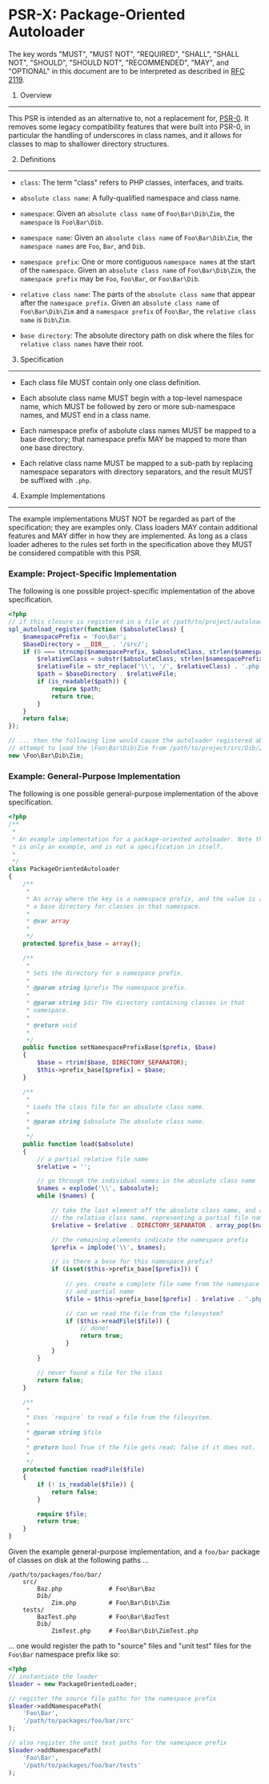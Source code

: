 PSR-X: Package-Oriented Autoloader
==================================

The key words "MUST", "MUST NOT", "REQUIRED", "SHALL", "SHALL NOT", "SHOULD",
"SHOULD NOT", "RECOMMENDED", "MAY", and "OPTIONAL" in this document are to be
interpreted as described in [RFC 2119](http://tools.ietf.org/html/rfc2119).


1. Overview
-----------

This PSR is intended as an alternative to, not a replacement for,
[PSR-0](https://github.com/php-fig/fig-standards/blob/master/accepted/PSR-0.md).
It removes some legacy compatibility features that were built into PSR-0, in
particular the handling of underscores in class names, and it allows for
classes to map to shallower directory structures.


2. Definitions
--------------

- `class`: The term "class" refers to PHP classes, interfaces, and traits.

- `absolute class name`: A fully-qualified namespace and class name.

- `namespace`: Given an `absolute class name` of `Foo\Bar\Dib\Zim`, the
  `namespace` is `Foo\Bar\Dib`.

- `namespace name`: Given an `absolute class name` of `Foo\Bar\Dib\Zim`, the
  `namespace names` are `Foo`, `Bar`, and `Dib`.

- `namespace prefix`: One or more contiguous `namespace names` at the start of
  the `namespace`. Given an `absolute class name` of `Foo\Bar\Dib\Zim`, the
  `namespace prefix` may be `Foo`, `Foo\Bar`, or `Foo\Bar\Dib`.

- `relative class name`: The parts of the `absolute class name` that appear
  after the `namespace prefix`. Given an `absolute class name` of
  `Foo\Bar\Dib\Zim` and a `namespace prefix` of `Foo\Bar`, the `relative class
  name` is `Dib\Zim`.

- `base directory`: The absolute directory path on disk where the files for
  `relative class names` have their root.


3. Specification
----------------

- Each class file MUST contain only one class definition.

- Each absolute class name MUST begin with a top-level namespace name, which
  MUST be followed by zero or more sub-namespace names, and MUST end in a
  class name.

- Each namespace prefix of asbolute class names MUST be mapped to a base
  directory; that namespace prefix MAY be mapped to more than one base
  directory.

- Each relative class name MUST be mapped to a sub-path by replacing namespace
  separators with directory separators, and the result MUST be suffixed with
  `.php`.


4. Example Implementations
--------------------------

The example implementations MUST NOT be regarded as part of the specification;
they are examples only. Class loaders MAY contain additional features and MAY
differ in how they are implemented. As long as a class loader adheres to the
rules set forth in the specification above they MUST be considered compatible
with this PSR.


### Example: Project-Specific Implementation

The following is one possible project-specific implementation of the above
specification.

```php
<?php
// if this closure is registered in a file at /path/to/project/autoload.php ...
spl_autoload_register(function ($absoluteClass) {
    $namespacePrefix = 'Foo\Bar';
    $baseDirectory = __DIR__ . '/src/';
    if (0 === strncmp($namespacePrefix, $absoluteClass, strlen($namespacePrefix))) {
        $relativeClass = substr($absoluteClass, strlen($namespacePrefix));
        $relativeFile = str_replace('\\', '/', $relativeClass) . '.php';
        $path = $baseDirectory . $relativeFile;
        if (is_readable($path)) {
            require $path;
            return true;
        }
    }
    return false;
});

// ... then the following line would cause the autoloader registered above to
// attempt to load the \Foo\Bar\Dib\Zim from /path/to/project/src/Dib/Zim.php
new \Foo\Bar\Dib\Zim;
```


### Example: General-Purpose Implementation

The following is one possible general-purpose implementation of the above
specification.

```php
<?php
/**
 * 
 * An example implementation for a package-oriented autoloader. Note that this
 * is only an example, and is not a specification in itself.
 * 
 */
class PackageOrientedAutoloader
{
    /**
     * 
     * An array where the key is a namespace prefix, and the value is a
     * a base directory for classes in that namespace.
     * 
     * @var array
     * 
     */
    protected $prefix_base = array();

    /**
     * 
     * Sets the directory for a namespace prefix.
     * 
     * @param string $prefix The namespace prefix.
     * 
     * @param string $dir The directory containing classes in that
     * namespace.
     * 
     * @return void
     * 
     */
    public function setNamespacePrefixBase($prefix, $base)
    {
        $base = rtrim($base, DIRECTORY_SEPARATOR);
        $this->prefix_base[$prefix] = $base;
    }

    /**
     * 
     * Loads the class file for an absolute class name.
     * 
     * @param string $absolute The absolute class name.
     * 
     */
    public function load($absolute)
    {
        // a partial relative file name
        $relative = '';

        // go through the individual names in the absolute class name
        $names = explode('\\', $absolute);
        while ($names) {

            // take the last element off the absolute class name, and add to
            // the relative class name, representing a partial file name.
            $relative = $relative . DIRECTORY_SEPARATOR . array_pop($names);

            // the remaining elements indicate the namespace prefix
            $prefix = implode('\\', $names);

            // is there a base for this namespace prefix?
            if (isset($this->prefix_base[$prefix])) {
                
                // yes. create a complete file name from the namespace dir
                // and partial name
                $file = $this->prefix_base[$prefix] . $relative . '.php';

                // can we read the file from the filesystem?
                if ($this->readFile($file)) {
                    // done!
                    return true;
                }
            }
        }

        // never found a file for the class
        return false;
    }
    
    /**
     * 
     * Uses `require` to read a file from the filesystem.
     * 
     * @param string $file
     * 
     * @return bool True if the file gets read; false if it does not.
     * 
     */
    protected function readFile($file)
    {
        if (! is_readable($file)) {
            return false;
        }

        require $file;
        return true;
    }
}
```

Given the example general-purpose implementation, and a `foo/bar` package of
classes on disk at the following paths ...

    /path/to/packages/foo/bar/
        src/
            Baz.php             # Foo\Bar\Baz
            Dib/
                Zim.php         # Foo\Bar\Dib\Zim
        tests/
            BazTest.php         # Foo\Bar\BazTest
            Dib/
                ZimTest.php     # Foo\Bar\Dib\ZimTest.php

... one would register the path to "source" files and "unit test" files for
the `Foo\Bar` namespace prefix like so:

```php
<?php
// instantiate the loader
$loader = new PackageOrientedLoader;

// register the source file paths for the namespace prefix
$loader->addNamespacePath(
    'Foo\Bar',
    '/path/to/packages/foo/bar/src'
);

// also register the unit test paths for the namespace prefix
$loader->addNamespacePath(
    'Foo\Bar',
    '/path/to/packages/foo/bar/tests'
);
```
